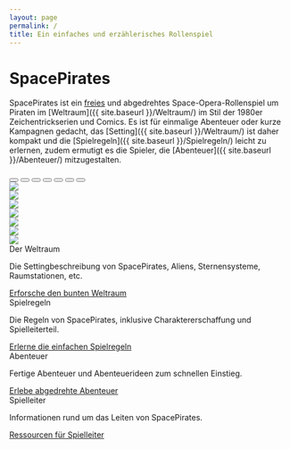 ```yaml
---
layout: page
permalink: /
title: Ein einfaches und erzählerisches Rollenspiel
---
```


# SpacePirates

SpacePirates ist ein [freies](/spacepirates/Freies_Rollenspiel) und abgedrehtes Space-Opera-Rollenspiel um Piraten im [Weltraum]({{ site.baseurl }}/Weltraum/) im Stil der 1980er Zeichentrickserien und Comics. Es ist für einmalige Abenteuer oder kurze Kampagnen gedacht, das [Setting]({{ site.baseurl }}/Weltraum/) ist daher kompakt und die [Spielregeln]({{ site.baseurl }}/Spielregeln/) leicht zu erlernen, zudem ermutigt es die Spieler, die [Abenteuer]({{ site.baseurl }}/Abenteuer/) mitzugestalten.

<div id="Carousel" class="carousel slide bg-sterne mb-4" data-bs-ride="carousel" data-bs-interval="5000" data-bs-touch="true" data-bs-pause="hover">
  <div class="carousel-indicators">
    <button data-bs-target="#myCarousel" data-bs-slide-to="0" class="active"></button>
    <button data-bs-target="#myCarousel" data-bs-slide-to="1"></button>
    <button data-bs-target="#myCarousel" data-bs-slide-to="2"></button>
    <button data-bs-target="#myCarousel" data-bs-slide-to="3"></button>
    <button data-bs-target="#myCarousel" data-bs-slide-to="4"></button>
    <button data-bs-target="#myCarousel" data-bs-slide-to="5"></button>
    <button data-bs-target="#myCarousel" data-bs-slide-to="6"></button>
  </div>
  <!-- Wrapper for slides -->
  <div class="carousel-inner">
    <div class="carousel-item text-center active">
      <img class="img-fluid" src="{{ site.baseurl }}/assets/images/startseite0.jpg">
    </div>
    <div class="carousel-item text-center">
      <img class="img-fluid" src="{{ site.baseurl }}/assets/images/startseite1.jpg">
    </div>
    <div class="carousel-item text-center">
      <img class="img-fluid" src="{{ site.baseurl }}/assets/images/startseite2.jpg">
    </div>
    <div class="carousel-item text-center">
      <img class="img-fluid" src="{{ site.baseurl }}/assets/images/startseite3.jpg">
    </div>
    <div class="carousel-item text-center">
      <img class="img-fluid" src="{{ site.baseurl }}/assets/images/startseite4.jpg">
    </div>
    <div class="carousel-item text-center">
      <img class="img-fluid" src="{{ site.baseurl }}/assets/images/startseite5.jpg">
    </div>
    <div class="carousel-item text-center">
      <img class="img-fluid" src="{{ site.baseurl }}/assets/images/startseite6.jpg">
    </div>
  </div>

  <a class="carousel-control-prev" href="#myCarousel" role="button" data-bs-slide="prev">
    <span class="carousel-control-prev-icon" aria-hidden="true"></span>
  </a>
  <a class="carousel-control-next" href="#myCarousel" role="button" data-bs-slide="next">
    <span class="carousel-control-next-icon" aria-hidden="true"></span>
  </a>
</div>

<div class="row row-cols-1 row-cols-md-2 row-cols-xl-3 g-4">
    <div class="col">
        <div class="card mb-3 bg-sterne h-100 clickable">
            <div class="card-header bg-yellow">Der Weltraum</div>
            <div class="card-body pb-0 text-light">
                <p>Die Settingbeschreibung von SpacePirates, Aliens, Sternensysteme, Raumstationen, etc.</p>
            </div>
            <div class="card-footer">
                <a href="{{ site.baseurl }}/Weltraum/" class="text-light">Erforsche den bunten Weltraum</a>
            </div>
        </div>
    </div>
    <div class="col">
        <div class="card mb-3 bg-sterne h-100 clickable">
            <div class="card-header bg-yellow">Spielregeln</div>
            <div class="card-body pb-0 text-light">
                <p>Die Regeln von SpacePirates, inklusive Charaktererschaffung und Spielleiterteil.</p>
            </div>
            <div class="card-footer">
                <a href="{{ site.baseurl }}/Spielregeln/" class="text-light">Erlerne die einfachen Spielregeln</a>
            </div>
        </div>
    </div>
    <div class="col">
        <div class="card mb-3 bg-sterne h-100 clickable">
            <div class="card-header bg-yellow">Abenteuer</div>
            <div class="card-body pb-0 text-light">
                <p>Fertige Abenteuer und Abenteuerideen zum schnellen Einstieg.</p>
            </div>
            <div class="card-footer">
                <a href="{{ site.baseurl }}/Abenteuer/" class="text-light">Erlebe abgedrehte Abenteuer</a>
            </div>
        </div>
    </div>
    <div class="col">
        <div class="card mb-3 bg-sterne h-100 clickable">
            <div class="card-header bg-yellow">Spielleiter</div>
            <div class="card-body pb-0 text-light">
                <p>Informationen rund um das Leiten von SpacePirates.</p>
            </div>
            <div class="card-footer">
                <a href="{{ site.baseurl }}/Abenteuer/" class="text-light">Ressourcen für Spielleiter</a>
            </div>
        </div>
    </div>
</div>
